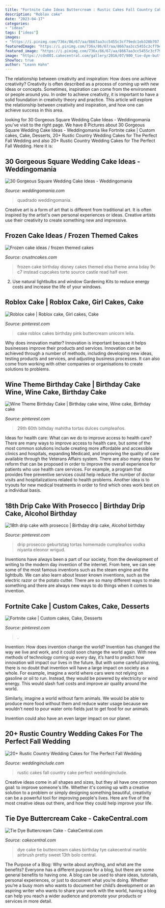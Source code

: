 ```yaml
---
title: "Fortnite Cake Ideas Buttercream : Rustic Cakes Fall Country Cake Perfect Weddinginclude"
description: "Roblox cake"
date: "2023-04-17"
categories:
- "ideas"
tags: ["ideas"]
images:
- "https://i.pinimg.com/736x/86/67/aa/8667aa3cc5455c3cf79edc1eb320b707.jpg"
featuredImage: "https://i.pinimg.com/736x/86/67/aa/8667aa3cc5455c3cf79edc1eb320b707.jpg"
featured_image: "https://i.pinimg.com/736x/86/67/aa/8667aa3cc5455c3cf79edc1eb320b707.jpg"
image: "https://cdn001.cakecentral.com/gallery/2016/07/900_tie-dye-buttercream-cake-883491orve8.jpg"
ShowToc: true
author: "Leann Hahn"
---
```



The relationship between creativity and inspiration: How does one achieve creativity?
Creativity is often described as a process of coming up with new ideas or concepts. Sometimes, inspiration can come from the environment or people around you. In order to achieve creativity, it is important to have a solid foundation in creativity theory and practice. This article will explore the relationship between creativity and inspiration, and how one can achieve success in this area.

	

		
looking for 30 Gorgeous Square Wedding Cake Ideas - Weddingomania you've visit to the right page. We have 8 Pictures about 30 Gorgeous Square Wedding Cake Ideas - Weddingomania like Fortnite cake | Custom cakes, Cake, Desserts, 20+ Rustic Country Wedding Cakes for The Perfect Fall Wedding and also 20+ Rustic Country Wedding Cakes for The Perfect Fall Wedding. Here it is:
		
    
## 30 Gorgeous Square Wedding Cake Ideas - Weddingomania

<img loading=lazy src="https://i.weddingomania.com/2016/02/30-Gorgeous-Square-Wedding-Cake-Ideas-22.jpg" onerror="this.onerror=null;this.src='https://tse3.mm.bing.net/th?id=OIP.GK0kPwHAAwVq9eu40_BypAHaHa&amp;pid=15.1';" alt="30 Gorgeous Square Wedding Cake Ideas - Weddingomania">

_Source: weddingomania.com_

>quadrado weddingomania. 

	

Creative art is a form of art that is different from traditional art. It is often inspired by the artist's own personal experiences or ideas. Creative artists use their creativity to create something new and impressive.

    
## Frozen Cake Ideas / Frozen Themed Cakes

<img loading=lazy src="http://www.crustncakes.com/blog/wp-content/uploads/2015/07/83c79c949bee0ec6ef537c2f7bb7b4f5.jpg" onerror="this.onerror=null;this.src='https://tse1.mm.bing.net/th?id=OIP.CmFmcW3GJsUoT07SzPtdDAHaJ4&amp;pid=15.1';" alt="Frozen cake ideas / frozen themed cakes">

_Source: crustncakes.com_

>frozen cake birthday disney cakes themed elsa theme anna bday 9c c7 instead cupcakes torte source castle read half ever. 

	

2. Use natural lightbulbs and window Gardening Kits to reduce energy costs and increase the life of your windows.

    
## Roblox Cake | Roblox Cake, Girl Cakes, Cake

<img loading=lazy src="https://i.pinimg.com/736x/86/67/aa/8667aa3cc5455c3cf79edc1eb320b707.jpg" onerror="this.onerror=null;this.src='https://tse3.mm.bing.net/th?id=OIP.a90Ppy2c2QVukA1EKoaJGwHaJ4&amp;pid=15.1';" alt="Roblox cake | Roblox cake, Girl cakes, Cake">

_Source: pinterest.com_

>cake roblox cakes birthday pink buttercream unicorn leila. 

	

Why does innovation matter?
Innovation is important because it helps businesses improve their products and services. Innovation can be achieved through a number of methods, including developing new ideas, testing products and services, and adjusting business processes. It can also come from working with other companies or organisations to create solutions to problems.

    
## Wine Theme Birthday Cake | Birthday Cake Wine, Wine Cake, Birthday Cake

<img loading=lazy src="https://i.pinimg.com/736x/56/67/30/5667300ebe9f12b5eabdc174d773ee6e.jpg" onerror="this.onerror=null;this.src='https://tse4.mm.bing.net/th?id=OIP.9seAIom_bE6rGhzkon5vXQHaJ3&amp;pid=15.1';" alt="Wine Theme Birthday Cake | Birthday cake wine, Wine cake, Birthday cake">

_Source: pinterest.com_

>29th 60th bithday mahitha tortas dulces cumpleaños. 

	

Ideas for health care: What can we do to improve access to health care?
There are many ways to improve access to health care, but some of the most common solutions include creating more affordable and accessible clinics and hospitals, expanding Medicaid, and improving the quality of care available through the Veterans Affairs system. There are also many ideas for reform that can be proposed in order to improve the overall experience for patients who use health care services. For example, a program that provides free preventive services could help reduce the number of doctor visits and hospitalizations related to health problems. Another idea is to tryouts for new medical treatments in order to find which ones work best on a individual basis.

    
## 18th Drip Cake With Prosecco | Birthday Drip Cake, Alcohol Birthday

<img loading=lazy src="https://i.pinimg.com/736x/c7/53/ef/c753ef7ecc557d9d8dfd2f193c09c2fe.jpg" onerror="this.onerror=null;this.src='https://tse3.mm.bing.net/th?id=OIP.fVnrE_bRkFuJxJQXvGRmlgHaJ4&amp;pid=15.1';" alt="18th drip cake with prosecco | Birthday drip cake, Alcohol birthday">

_Source: pinterest.com_

>drip prosecco geburtstag tortas homemade cumpleaños vodka niyanta eleonor wrigud. 

	

Inventions have always been a part of our society, from the development of writing to the modern day invention of the internet. From here, we can see some of the most famous inventions such as the steam engine and the lightbulb. We can also learn about lesser known inventions, such as the electric razor or the potato cutter. There are so many different ways to make something and there are always new ways to do things when it comes to invention.

    
## Fortnite Cake | Custom Cakes, Cake, Desserts

<img loading=lazy src="https://i.pinimg.com/736x/cb/a0/2f/cba02f5e618db9fc912c278e9f6763ad.jpg" onerror="this.onerror=null;this.src='https://tse3.mm.bing.net/th?id=OIP.15OmLtRJ0bhlgBeJDkwnawHaJ3&amp;pid=15.1';" alt="Fortnite cake | Custom cakes, Cake, Desserts">

_Source: pinterest.com_

>. 

	

Invention: How does invention change the world?
Invention has changed the way we live and work, and it could soon change the world again. With new methods of technology coming up every day, it’s hard to predict how innovation will impact our lives in the future. But with some careful planning, there is no doubt that invention will have a large impact on society as a whole. 
For example, imagine a world where cars were not relying on gasoline or oil to run. Instead, they would be powered by electricity or wind energy. This would slash fuel costs and improve air quality around the world. 

Similarly, imagine a world without farm animals. We would be able to produce more food without them and reduce water usage because we wouldn’t need to pour water onto fields just to get food for our animals. 

 Invention could also have an even larger impact on our planet.

    
## 20+ Rustic Country Wedding Cakes For The Perfect Fall Wedding

<img loading=lazy src="https://www.weddinginclude.com/wp-content/uploads/2016/07/rustic-white-wedding-cake-for-fall-wedding.jpg" onerror="this.onerror=null;this.src='https://tse1.mm.bing.net/th?id=OIP.1EuYYH50H1lpcpHsowa33wHaK8&amp;pid=15.1';" alt="20+ Rustic Country Wedding Cakes for The Perfect Fall Wedding">

_Source: weddinginclude.com_

>rustic cakes fall country cake perfect weddinginclude. 

	

Creative ideas come in all shapes and sizes, but they all have one common goal: to improve someone's life. Whether it's coming up with a creative solution to a problem or simply designing something beautiful, creativity can be a powerful tool for improving people's lives. Here are five of the most creative ideas out there, and how they could help improve your life.

    
## Tie Dye Buttercream Cake - CakeCentral.com

<img loading=lazy src="https://cdn001.cakecentral.com/gallery/2016/07/900_tie-dye-buttercream-cake-883491orve8.jpg" onerror="this.onerror=null;this.src='https://tse1.mm.bing.net/th?id=OIP.HJVgZjfRXn0RI9594ZWeHAHaNK&amp;pid=15.1';" alt="Tie Dye Buttercream Cake - CakeCentral.com">

_Source: cakecentral.com_

>dye cake tie buttercream cakes birthday tye cakecentral marble airbrush pretty sweet 13th bolo central. 

	

The Purpose of a Blog: Why write about anything, and what are the benefits?
Everyone has a different purpose for a blog, but there are some general benefits to having one. A blog can be used to share ideas, tutorials, personal experiences, or just to document what you’re doing. Whether you’re a busy mom who wants to document her child’s development or an aspiring writer who wants to share your work with the world, having a blog can help you reach a wider audience and promote your products or services in more detail.

